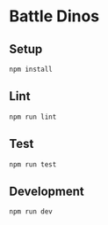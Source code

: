 # Battle Dinos

## Setup

```
npm install
```

## Lint

```
npm run lint
```

## Test

```
npm run test
```

## Development

```
npm run dev
```
